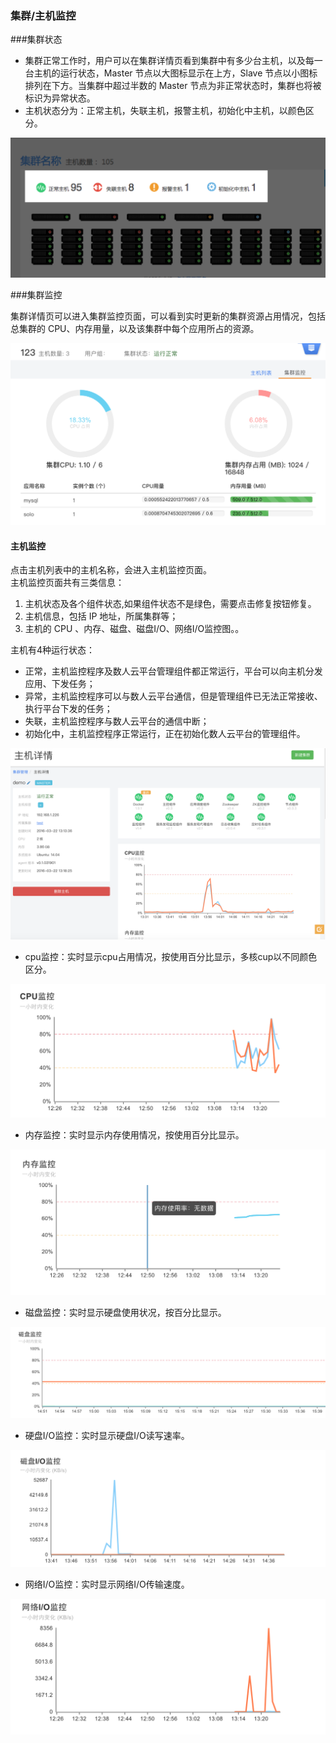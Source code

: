 ### 集群/主机监控


###集群状态

* 集群正常工作时，用户可以在集群详情页看到集群中有多少台主机，以及每一台主机的运行状态，Master 节点以大图标显示在上方，Slave 节点以小图标排列在下方。当集群中超过半数的 Master 节点为非正常状态时，集群也将被标识为异常状态。
* 主机状态分为：正常主机，失联主机，报警主机，初始化中主机，以颜色区分。     

![](clusterinfo.png)



###集群监控 

集群详情页可以进入集群监控页面，可以看到实时更新的集群资源占用情况，包括总集群的 CPU、内存用量，以及该集群中每个应用所占的资源。  

![](clusterjk.png) 

#### 主机监控

点击主机列表中的主机名称，会进入主机监控页面。  
主机监控页面共有三类信息：

1. 主机状态及各个组件状态,如果组件状态不是绿色，需要点击修复按钮修复。
2. 主机信息，包括 IP 地址，所属集群等；	
3. 主机的 CPU 、内存、磁盘、磁盘I/O、网络I/O监控图。。  

主机有4种运行状态：

*  正常，主机监控程序及数人云平台管理组件都正常运行，平台可以向主机分发应用、下发任务；    
*  异常，主机监控程序可以与数人云平台通信，但是管理组件已无法正常接收、执行平台下发的任务；    
*  失联，主机监控程序与数人云平台的通信中断；    
*  初始化中，主机监控程序正常运行，正在初始化数人云平台的管理组件。

![组件监控](jk01.png)

*  cpu监控：实时显示cpu占用情况，按使用百分比显示，多核cup以不同颜色区分。

![cup监控](jk03.png)

*  内存监控：实时显示内存使用情况，按使用百分比显示。

![内存监控](jk02.png)

*  磁盘监控：实时显示硬盘使用状况，按百分比显示。

![磁盘监控](jk04.png)

* 硬盘I/O监控：实时显示硬盘I/O读写速率。

![硬盘监控](jk05.png)

*  网络I/O监控：实时显示网络I/O传输速度。

![网络监控](jk06.png)